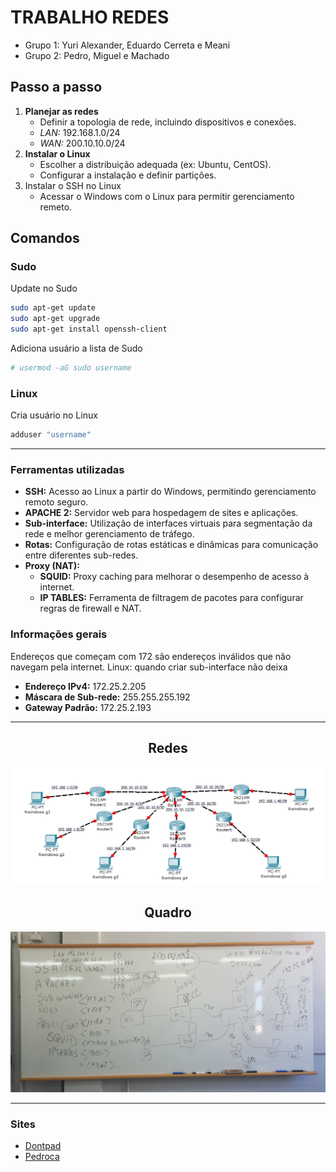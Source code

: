 # TRABALHO REDES

- Grupo 1: Yuri Alexander, Eduardo Cerreta e Meani 
- Grupo 2: Pedro, Miguel e Machado

## Passo a passo
1. **Planejar as redes**
   - Definir a topologia de rede, incluindo dispositivos e conexões.
   - _LAN:_   192.168.1.0/24
   - _WAN:_   200.10.10.0/24
2. **Instalar o Linux**
   - Escolher a distribuição adequada (ex: Ubuntu, CentOS).
   - Configurar a instalação e definir partições.
3. Instalar o SSH no Linux
   - Acessar o Windows com o Linux para permitir gerenciamento remeto.



## Comandos



### Sudo

Update no Sudo
```bash
sudo apt-get update
sudo apt-get upgrade
sudo apt-get install openssh-client
```

Adiciona usuário a lista de Sudo
```bash
# usermod -aG sudo username
```

### Linux

Cria usuário no Linux
```bash
adduser "username"
```



---

### Ferramentas utilizadas
- **SSH:** Acesso ao Linux a partir do Windows, permitindo gerenciamento remoto seguro.
- **APACHE 2:** Servidor web para hospedagem de sites e aplicações.
- **Sub-interface:** Utilização de interfaces virtuais para segmentação da rede e melhor gerenciamento de tráfego.
- **Rotas:** Configuração de rotas estáticas e dinâmicas para comunicação entre diferentes sub-redes.
- **Proxy (NAT):**
  - **SQUID:** Proxy caching para melhorar o desempenho de acesso à internet.
  - **IP TABLES:** Ferramenta de filtragem de pacotes para configurar regras de firewall e NAT.

### Informações gerais
Endereços que começam com 172 são endereços inválidos que não navegam pela internet.
Linux: quando criar sub-interface não deixa 

- **Endereço IPv4:** 172.25.2.205
- **Máscara de Sub-rede:** 255.255.255.192
- **Gateway Padrão:** 172.25.2.193

---

<h2 align="center">Redes</h2>
<p align="center">
    <img src="redes.png" alt="redes">
</p>

<h2 align="center">Quadro</h2>
<p align="center">
    <img src="quadro.jpeg" alt="quadro">
</p>

---

### Sites
- [Dontpad](https://dontpad.com/grupodosfalhosprogramadores)
- [Pedroca](http://pedr0xh.free.nf)
